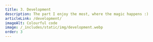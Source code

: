 ```yaml
---
title: 3. Development
description: The part I enjoy the most, where the magic happens :)
articleLink: /development/
imageAlt: Colourful code
image: /_includes/static/img/development.webp
order: 3
---
```

